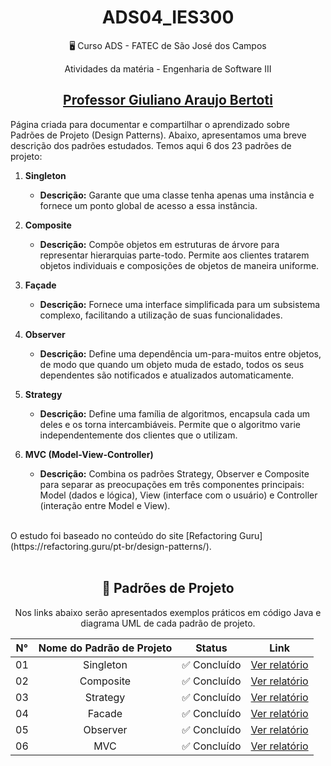 <div align="center">

# ADS04_IES300

:desktop_computer: Curso ADS - FATEC de São José dos Campos

Atividades da matéria - Engenharia de Software III

## <a href="https://github.com/gerson-pn" target="Gerson"> Professor Giuliano Araujo Bertoti </a>

</div>

Página criada para documentar e compartilhar o aprendizado sobre Padrões de Projeto (Design Patterns). Abaixo, apresentamos uma breve descrição dos padrões estudados. Temos aqui 6 dos 23 padrões de projeto:

1. **Singleton**

   - **Descrição:** Garante que uma classe tenha apenas uma instância e fornece um ponto global de acesso a essa instância.

2. **Composite**

   - **Descrição:** Compõe objetos em estruturas de árvore para representar hierarquias parte-todo. Permite aos clientes tratarem objetos individuais e composições de objetos de maneira uniforme.

3. **Façade**

   - **Descrição:** Fornece uma interface simplificada para um subsistema complexo, facilitando a utilização de suas funcionalidades.

4. **Observer**

   - **Descrição:** Define uma dependência um-para-muitos entre objetos, de modo que quando um objeto muda de estado, todos os seus dependentes são notificados e atualizados automaticamente.

5. **Strategy**

   - **Descrição:** Define uma família de algoritmos, encapsula cada um deles e os torna intercambiáveis. Permite que o algoritmo varie independentemente dos clientes que o utilizam.

6. **MVC (Model-View-Controller)**
   - **Descrição:** Combina os padrões Strategy, Observer e Composite para separar as preocupações em três componentes principais: Model (dados e lógica), View (interface com o usuário) e Controller (interação entre Model e View).

<br>
 O estudo foi baseado no conteúdo do site [Refactoring Guru](https://refactoring.guru/pt-br/design-patterns/).

<br>
<br>

<div align="center">
  
## :date: Padrões de Projeto

Nos links abaixo serão apresentados exemplos práticos em código Java e diagrama UML de cada padrão de projeto.

| N°  | Nome do Padrão de Projeto |            Status            |            Link            |
| :-: | :-----------------------: | :--------------------------: | :------------------------: |
| 01  |         Singleton         | :white_check_mark: Concluído | [Ver relatório](Singleton) |
| 02  |         Composite         | :white_check_mark: Concluído | [Ver relatório](Composite) |
| 03  |         Strategy          | :white_check_mark: Concluído | [Ver relatório](Strategy)  |
| 04  |          Facade           | :white_check_mark: Concluído |  [Ver relatório](Facade)   |
| 05  |         Observer          | :white_check_mark: Concluído | [Ver relatório](Observer)  |
| 06  |            MVC            | :white_check_mark: Concluído |    [Ver relatório](MVC)    |

</div>
